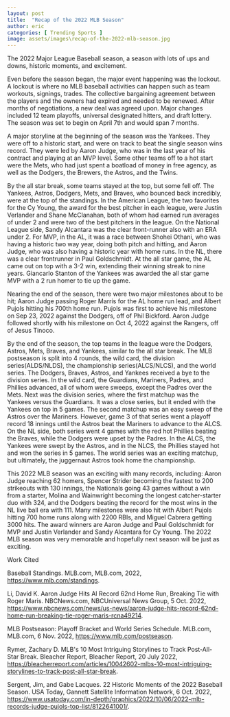 ```yaml
---
layout: post
title:  "Recap of the 2022 MLB Season"
author: eric
categories: [ Trending Sports ]
image: assets/images\recap-of-the-2022-mlb-season.jpg
---
```


The 2022 Major League Baseball season, a season with lots of ups and downs, historic moments, and excitement. 

Even before the season began, the major event happening was the lockout. A lockout is where no MLB baseball activities can happen such as team workouts, signings, trades. The collective bargaining agreement between the players and the owners had expired and needed to be renewed. After months of negotiations, a new deal was agreed upon. Major changes included 12 team playoffs, universal designated hitters, and draft lottery. The season was set to begin on April 7th and would span 7 months.

A major storyline at the beginning of the season was the Yankees. They were off to a historic start, and were on track to beat the single season wins record. They were led by Aaron Judge, who was in the last year of his contract and playing at an MVP level. Some other teams off to a hot start were the Mets, who had just spent a boatload of money in free agency, as well as the Dodgers, the Brewers, the Astros, and the Twins.

By the all star break, some teams stayed at the top, but some fell off. The Yankees, Astros, Dodgers, Mets, and Braves, who bounced back incredibly, were at the top of the standings. In the American League, the two favorites for the Cy Young, the award for the best pitcher in each league, were Justin Verlander and Shane McClanahan, both of whom had earned run averages of under 2 and were two of the best pitchers in the league. On the National League side, Sandy Alcantara was the clear front-runner also with an ERA under 2. For MVP, in the AL, it was a race between Shohei Othani, who was having a historic two way year, doing both pitch and hitting, and Aaron Judge, who was also having a historic year with home runs. In the NL, there was a clear frontrunner in Paul Goldschmidt. At the all star game, the AL came out on top with a 3-2 win, extending their winning streak to nine years. Giancarlo Stanton of the Yankees was awarded the all star game MVP with a 2 run homer to tie up the game.

Nearing the end of the season, there were two major milestones about to be hit; Aaron Judge passing Roger Marris for the AL home run lead, and Albert Pujols hitting his 700th home run. Pujols was first to achieve his milestone on Sep 23, 2022 against the Dodgers, off of Phil Bickford. Aaron Judge followed shortly with his milestone on Oct 4, 2022 against the Rangers, off of Jesus Tinoco. 

By the end of the season, the top teams in the league were the Dodgers, Astros, Mets, Braves, and Yankees, similar to the all star break. The MLB postseason is split into 4 rounds, the wild card, the division series(ALDS/NLDS), the championship series(ALCS/NLCS), and the world series. The Dodgers, Braves, Astros, and Yankees received a bye to the division series. In the wild card, the Guardians, Mariners, Padres, and Phillies advanced, all of whom were sweeps, except the Padres over the Mets. Next was the division series, where the first matchup was the Yankees versus the Guardians. It was a close series, but it ended with the Yankees on top in 5 games. The second matchup was an easy sweep of the Astros over the Mariners. However, game 3 of that series went a playoff record 18 innings until the Astros beat the Mariners to advance to the ALCS. On the NL side, both series went 4 games with the red hot Phillies beating the Braves, while the Dodgers were upset by the Padres. In the ALCS, the Yankees were swept by the Astros, and in the NLCS, the Phillies stayed hot and won the series in 5 games. The world series was an exciting matchup, but ultimately, the juggernaut Astros took home the championship.

This 2022 MLB season was an exciting with many records, including: Aaron Judge reaching 62 homers, Spencer Strider becoming the fastest to 200 strikeouts with 130 innings, the Nationals going 43 games without a win from a starter, Molina and Wainwright becoming the longest catcher-starter duo with 324, and the Dodgers beating the record for the most wins in the NL live ball era with 111. Many milestones were also hit with Albert Pujols hitting 700 home runs along with 2200 RBIs, and Miguel Cabrera getting 3000 hits. The award winners are Aaron Judge and Paul Goldschmidt for MVP and Justin Verlander and Sandy Alcantara for Cy Young. The 2022 MLB season was very memorable and hopefully next season will be just as exciting.  

Work Cited

Baseball Standings. MLB.com, MLB.com, 2022, https://www.mlb.com/standings.

Li, David K. Aaron Judge Hits Al Record 62nd Home Run, Breaking Tie with Roger Maris. NBCNews.com, NBCUniversal News Group, 5 Oct. 2022, https://www.nbcnews.com/news/us-news/aaron-judge-hits-record-62nd-home-run-breaking-tie-roger-maris-rcna49214.

MLB Postseason: Playoff Bracket and World Series Schedule. MLB.com, MLB.com, 6 Nov. 2022, https://www.mlb.com/postseason.

Rymer, Zachary D. MLB's 10 Most Intriguing Storylines to Track Post-All-Star Break. Bleacher Report, Bleacher Report, 20 July 2022, https://bleacherreport.com/articles/10042602-mlbs-10-most-intriguing-storylines-to-track-post-all-star-break.

Sergent, Jim, and Gabe Lacques. 22 Historic Moments of the 2022 Baseball Season. USA Today, Gannett Satellite Information Network, 6 Oct. 2022, https://www.usatoday.com/in-depth/graphics/2022/10/06/2022-mlb-records-judge-pujols-top-list/8122641001/.


